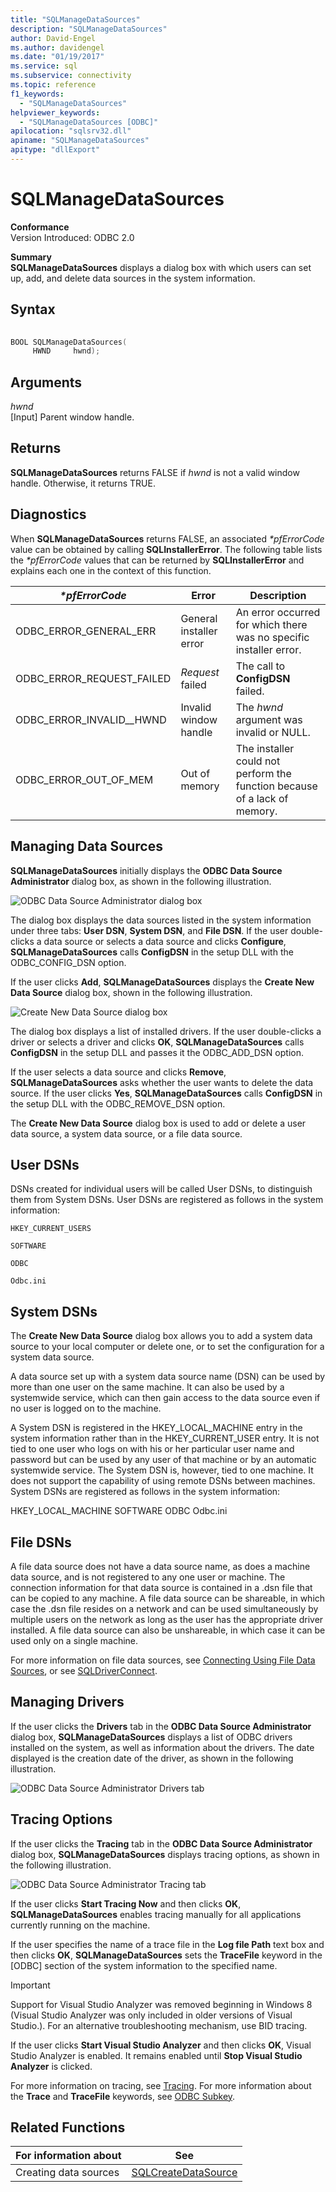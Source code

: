 ```yaml
---
title: "SQLManageDataSources"
description: "SQLManageDataSources"
author: David-Engel
ms.author: davidengel
ms.date: "01/19/2017"
ms.service: sql
ms.subservice: connectivity
ms.topic: reference
f1_keywords:
  - "SQLManageDataSources"
helpviewer_keywords:
  - "SQLManageDataSources [ODBC]"
apilocation: "sqlsrv32.dll"
apiname: "SQLManageDataSources"
apitype: "dllExport"
---
```

# SQLManageDataSources
**Conformance**  
 Version Introduced: ODBC 2.0  
  
 **Summary**  
 **SQLManageDataSources** displays a dialog box with which users can set up, add, and delete data sources in the system information.  
  
## Syntax  
  
```cpp  
  
BOOL SQLManageDataSources(  
     HWND     hwnd);  
```  
  
## Arguments  
 *hwnd*  
 [Input] Parent window handle.  
  
## Returns  
 **SQLManageDataSources** returns FALSE if *hwnd* is not a valid window handle. Otherwise, it returns TRUE.  
  
## Diagnostics  
 When **SQLManageDataSources** returns FALSE, an associated *\*pfErrorCode* value can be obtained by calling **SQLInstallerError**. The following table lists the *\*pfErrorCode* values that can be returned by **SQLInstallerError** and explains each one in the context of this function.  
  
|*\*pfErrorCode*|Error|Description|  
|---------------------|-----------|-----------------|  
|ODBC_ERROR_GENERAL_ERR|General installer error|An error occurred for which there was no specific installer error.|  
|ODBC_ERROR_REQUEST_FAILED|*Request* failed|The call to **ConfigDSN** failed.|  
|ODBC_ERROR_INVALID__HWND|Invalid window handle|The *hwnd* argument was invalid or NULL.|  
|ODBC_ERROR_OUT_OF_MEM|Out of memory|The installer could not perform the function because of a lack of memory.|  
  
## Managing Data Sources  
 **SQLManageDataSources** initially displays the **ODBC Data Source Administrator** dialog box, as shown in the following illustration.  
  
 ![ODBC Data Source Administrator dialog box](../../../odbc/reference/syntax/media/ch23e.gif "CH23E")  
  
 The dialog box displays the data sources listed in the system information under three tabs: **User DSN**, **System DSN**, and **File DSN**. If the user double-clicks a data source or selects a data source and clicks **Configure**, **SQLManageDataSources** calls **ConfigDSN** in the setup DLL with the ODBC_CONFIG_DSN option.  
  
 If the user clicks **Add**, **SQLManageDataSources** displays the **Create New Data Source** dialog box, shown in the following illustration.  
  
 ![Create New Data Source dialog box](../../../odbc/reference/syntax/media/ch23f.gif "CH23F")  
  
 The dialog box displays a list of installed drivers. If the user double-clicks a driver or selects a driver and clicks **OK**, **SQLManageDataSources** calls **ConfigDSN** in the setup DLL and passes it the ODBC_ADD_DSN option.  
  
 If the user selects a data source and clicks **Remove**, **SQLManageDataSources** asks whether the user wants to delete the data source. If the user clicks **Yes**, **SQLManageDataSources** calls **ConfigDSN** in the setup DLL with the ODBC_REMOVE_DSN option.  
  
 The **Create New Data Source** dialog box is used to add or delete a user data source, a system data source, or a file data source.  
  
## User DSNs  
 DSNs created for individual users will be called User DSNs, to distinguish them from System DSNs. User DSNs are registered as follows in the system information:  
  
 `HKEY_CURRENT_USERS`  
  
 `SOFTWARE`  
  
 `ODBC`  
  
 `Odbc.ini`  
  
## System DSNs  
 The **Create New Data Source** dialog box allows you to add a system data source to your local computer or delete one, or to set the configuration for a system data source.  
  
 A data source set up with a system data source name (DSN) can be used by more than one user on the same machine. It can also be used by a systemwide service, which can then gain access to the data source even if no user is logged on to the machine.  
  
 A System DSN is registered in the HKEY_LOCAL_MACHINE entry in the system information rather than in the HKEY_CURRENT_USER entry. It is not tied to one user who logs on with his or her particular user name and password but can be used by any user of that machine or by an automatic systemwide service. The System DSN is, however, tied to one machine. It does not support the capability of using remote DSNs between machines. System DSNs are registered as follows in the system information:  
  
 HKEY_LOCAL_MACHINE    SOFTWARE       ODBC          Odbc.ini  
  
## File DSNs  
 A file data source does not have a data source name, as does a machine data source, and is not registered to any one user or machine. The connection information for that data source is contained in a .dsn file that can be copied to any machine. A file data source can be shareable, in which case the .dsn file resides on a network and can be used simultaneously by multiple users on the network as long as the user has the appropriate driver installed. A file data source can also be unshareable, in which case it can be used only on a single machine.  
  
 For more information on file data sources, see [Connecting Using File Data Sources](../../../odbc/reference/develop-app/connecting-using-file-data-sources.md), or see [SQLDriverConnect](../../../odbc/reference/syntax/sqldriverconnect-function.md).  
  
## Managing Drivers  
 If the user clicks the **Drivers** tab in the **ODBC Data Source Administrator** dialog box, **SQLManageDataSources** displays a list of ODBC drivers installed on the system, as well as information about the drivers. The date displayed is the creation date of the driver, as shown in the following illustration.  
  
 ![ODBC Data Source Administrator Drivers tab](../../../odbc/reference/syntax/media/ch23g.gif "ch23g")  
  
## Tracing Options  
 If the user clicks the **Tracing** tab in the **ODBC Data Source Administrator** dialog box, **SQLManageDataSources** displays tracing options, as shown in the following illustration.  
  
 ![ODBC Data Source Administrator Tracing tab](../../../odbc/reference/syntax/media/ch23h.gif "Ch23h")  
  
 If the user clicks **Start Tracing Now** and then clicks **OK**, **SQLManageDataSources** enables tracing manually for all applications currently running on the machine.  
  
 If the user specifies the name of a trace file in the **Log file Path** text box and then clicks **OK**, **SQLManageDataSources** sets the **TraceFile** keyword in the [ODBC] section of the system information to the specified name.  
  
> [!IMPORTANT]  
>  Support for Visual Studio Analyzer was removed beginning in Windows 8 (Visual Studio Analyzer was only included in older versions of Visual Studio.). For an alternative troubleshooting mechanism, use BID tracing.  
  
 If the user clicks **Start Visual Studio Analyzer** and then clicks **OK**, Visual Studio Analyzer is enabled. It remains enabled until **Stop Visual Studio Analyzer** is clicked.  
  
 For more information on tracing, see [Tracing](../../../odbc/reference/develop-app/tracing.md). For more information about the **Trace** and **TraceFile** keywords, see [ODBC Subkey](../../../odbc/reference/install/odbc-subkey.md).  
  
## Related Functions  
  
|For information about|See|  
|---------------------------|---------|  
|Creating data sources|[SQLCreateDataSource](../../../odbc/reference/syntax/sqlcreatedatasource-function.md)|
